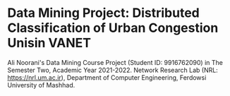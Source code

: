 # Data Mining Project: Distributed Classification of Urban Congestion Unisin VANET
Ali Noorani's Data Mining Course Project (Student ID: 9916762090) in The Semester Two, Academic Year 2021-2022. Network Research Lab (NRL: https://nrl.um.ac.ir), Department of Computer Engineering, Ferdowsi University of Mashhad.
